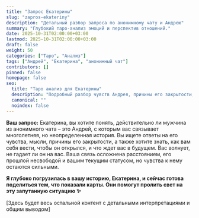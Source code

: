 ```yaml
---
title: "Запрос Екатерины"
slug: "zapros-ekateriny"
description: "Детальный разбор запроса по анонимному чату и Андрею"
summary: "Глубокий таро-анализ эмоций и перспектив отношений."
date: 2025-10-31T02:00:00+03:00
lastmod: 2025-10-31T02:00:00+03:00
draft: false
weight: 50
categories: ["Таро", "Анализ"]
tags: ["Андрей", "Екатерина", "анонимный чат"]
contributors: []
pinned: false
homepage: false
seo:
  title: "Таро анализ для Екатерины"
  description: "Подробный разбор чувств Андрея, причины его закрытости, советы и перспективы ваших отношений по картам."
  canonical: ""
  noindex: false
---
```


**Ваш запрос:** Екатерина, вы хотите понять, действительно ли мужчина из анонимного чата – это Андрей, с которым вас связывает многолетняя, но неопределенная история. Вы ищете ответы на его чувства, мысли, причины его закрытости, а также хотите знать, как вам себя вести, чтобы он открылся, и что ждет вас в будущем. Вас волнует, не гадает ли он на вас. Ваша связь осложнена расстоянием, его прошлой несвободой и вашим текущим статусом, но чувства к нему остаются сильными.

**Я глубоко погрузилась в вашу историю, Екатерина, и сейчас готова поделиться тем, что показали карты. Они помогут пролить свет на эту запутанную ситуацию ✨**

[Здесь будет весь остальной контент с детальными интерпретациями и общим выводом]
